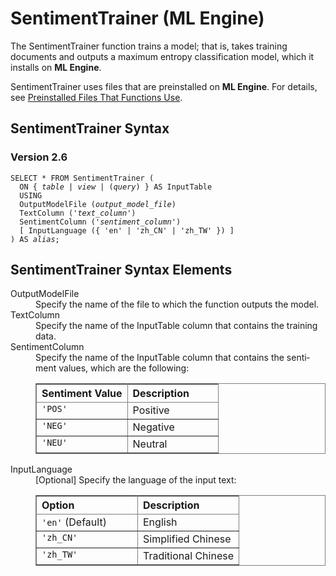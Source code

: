 <html><head></head><body><div class="nested0" aria-labelledby="ariaid-title1" topicindex="1" topicid="qay1507218453121" id="qay1507218453121"><h1 class="title topictitle1" id="ariaid-title1">SentimentTrainer (ML Engine)</h1><div class="body conbody">
<p class="p">The SentimentTrainer function trains a model; that is, takes training documents and outputs a maximum entropy classification model, which it installs on <span><b>ML Engine</b></span>.</p>
<p class="p">SentimentTrainer uses files that are preinstalled on <span><b>ML Engine</b></span>. For details, see <a href="tzu1557778477026.md">Preinstalled Files That Functions Use</a>.</p></div><div class="topic reference nested1" aria-labelledby="ariaid-title2" topicindex="2" topicid="viz1507218493714" xml:lang="en-us" lang="en-us" id="viz1507218493714">
<h2 class="title topictitle2" id="ariaid-title2">SentimentTrainer Syntax</h2><div class="body refbody"><div class="section" id="viz1507218493714__section_N1000E_N1000C_N10001">
<h3 class="title sectiontitle">Version <span>2.6</span></h3><pre class="pre codeblock" xml:space="preserve"><code>SELECT * FROM SentimentTrainer (
  <span>ON { <var class="keyword varname">table</var> | <var class="keyword varname">view</var> | (<var class="keyword varname">query</var>) }</span> AS InputTable
  USING
  OutputModelFile (<var class="keyword varname">output_model_file</var>)
  TextColumn ('<var class="keyword varname">text_column</var>')
  SentimentColumn ('<var class="keyword varname">sentiment_column</var>')
  [ InputLanguage ({ 'en' | 'zh_CN' | 'zh_TW' }) ]
) AS <var class="keyword varname">alias</var>;</code></pre></div></div></div><div class="topic reference nested1" aria-labelledby="ariaid-title3" topicindex="3" topicid="hyr1507218574464" xml:lang="en-us" lang="en-us" id="hyr1507218574464">
<h2 class="title topictitle2" id="ariaid-title3">SentimentTrainer Syntax Elements</h2><div class="body refbody"><div class="section" id="hyr1507218574464__section_N10011_N1000E_N10001"><dl class="dl parml"><dt class="dt pt dlterm">OutputModelFile</dt><dd class="dd pd">Specify the name of the file to which the function outputs the model.</dd><dt class="dt pt dlterm">TextColumn</dt><dd class="dd pd">Specify the name of the InputTable column that contains the training data.</dd><dt class="dt pt dlterm">SentimentColumn</dt><dd class="dd pd">Specify the name of the InputTable column that contains the sentiment values, which are the following:
<div class="tablenoborder"><table cellpadding="4" cellspacing="0" summary="" id="hyr1507218574464__table_pcv_pcz_fdb" class="table" frame="border" border="1" rules="all"><div class="caption"></div><colgroup span="1"><col style="width:50%" span="1"></col><col style="width:50%" span="1"></col></colgroup><thead class="thead" style="text-align:left;"><tr class="row"><th class="entry cellrowborder" style="vertical-align:top;" id="d17223e137" rowspan="1" colspan="1">Sentiment Value</th><th class="entry cellrowborder" style="vertical-align:top;" id="d17223e139" rowspan="1" colspan="1">Description</th></tr></thead><tbody class="tbody"><tr class="row"><td class="entry cellrowborder" style="vertical-align:top;" headers="d17223e137" rowspan="1" colspan="1"><code class="ph codeph">'POS'</code></td><td class="entry cellrowborder" style="vertical-align:top;" headers="d17223e139" rowspan="1" colspan="1">Positive</td></tr><tr class="row"><td class="entry cellrowborder" style="vertical-align:top;" headers="d17223e137" rowspan="1" colspan="1"><code class="ph codeph">'NEG'</code></td><td class="entry cellrowborder" style="vertical-align:top;" headers="d17223e139" rowspan="1" colspan="1">Negative</td></tr><tr class="row"><td class="entry cellrowborder" style="vertical-align:top;" headers="d17223e137" rowspan="1" colspan="1"><code class="ph codeph">'NEU'</code></td><td class="entry cellrowborder" style="vertical-align:top;" headers="d17223e139" rowspan="1" colspan="1">Neutral</td></tr></tbody></table></div></dd><dt class="dt pt dlterm">InputLanguage</dt><dd class="dd pd">[Optional] Specify the language of the input text:
<div class="tablenoborder"><table cellpadding="4" cellspacing="0" summary="" id="hyr1507218574464__d42e19" class="table" frame="border" border="1" rules="all"><div class="caption"></div><colgroup span="1"><col style="width:50%" span="1"></col><col style="width:50%" span="1"></col></colgroup><thead class="thead" style="text-align:left;"><tr class="row"><th class="entry cellrowborder" style="vertical-align:top;" id="d17223e171" rowspan="1" colspan="1">Option</th><th class="entry cellrowborder" style="vertical-align:top;" id="d17223e173" rowspan="1" colspan="1">Description</th></tr></thead><tbody class="tbody"><tr class="row"><td class="entry cellrowborder" style="vertical-align:top;" headers="d17223e171" rowspan="1" colspan="1"><code class="ph codeph">'en'</code> (Default)</td><td class="entry cellrowborder" style="vertical-align:top;" headers="d17223e173" rowspan="1" colspan="1">English</td></tr><tr class="row"><td class="entry cellrowborder" style="vertical-align:top;" headers="d17223e171" rowspan="1" colspan="1"><code class="ph codeph">'zh_CN'</code></td><td class="entry cellrowborder" style="vertical-align:top;" headers="d17223e173" rowspan="1" colspan="1">Simplified Chinese</td></tr><tr class="row"><td class="entry cellrowborder" style="vertical-align:top;" headers="d17223e171" rowspan="1" colspan="1"><code class="ph codeph">'zh_TW'</code></td><td class="entry cellrowborder" style="vertical-align:top;" headers="d17223e173" rowspan="1" colspan="1">Traditional Chinese</td></tr></tbody></table></div></dd></dl></div></div></div></div></body></html>
